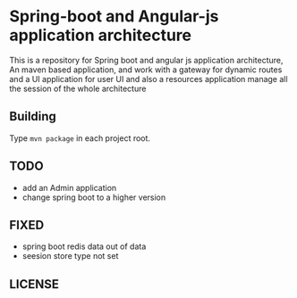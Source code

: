 Spring-boot and Angular-js application architecture
===============

This is a repository for Spring boot and angular js application architecture, An maven based application, and work with a 
gateway for dynamic routes and a UI application for user UI and also a resources application manage all the session of the
whole architecture

Building
--------

Type `mvn package` in each project root.

TODO
----
* add an Admin application
* change spring boot to a higher version


FIXED
----
* spring boot redis data out of data
* seesion store type not set

LICENSE
-------
